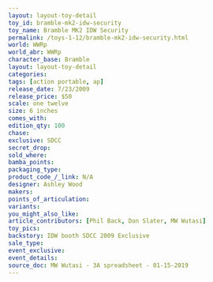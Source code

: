 ```yaml
---
layout: layout-toy-detail 
toy_id: bramble-mk2-idw-security
toy_name: Bramble MK2 IDW Security
permalink: /toys-1-12/bramble-mk2-idw-security.html
world: WWRp
world_abr: WWRp
character_base: Bramble
layout: layout-toy-detail
categories: 
tags: [action portable, ap] 
release_date: 7/23/2009
release_price: $50 
scale: one twelve
size: 6 inches
comes_with: 
edition_qty: 100
chase: 
exclusive: SDCC
secret_drop: 
sold_where: 
bamba_points: 
packaging_type: 
product_code_/_link: N/A
designer: Ashley Wood
makers: 
points_of_articulation: 
variants: 
you_might_also_like: 
article_contributors: [Phil Back, Don Slater, MW Wutasi]
toy_pics: 
backstory: IDW booth SDCC 2009 Exclusive
sale_type: 
event_exclusive: 
event_details: 
source_doc: MW Wutasi - 3A spreadsheet - 01-15-2019
---
```

